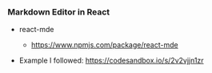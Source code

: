 ### Markdown Editor in React

* react-mde
  * https://www.npmjs.com/package/react-mde

* Example I followed: https://codesandbox.io/s/2v2vjjn1zr

